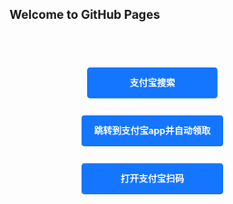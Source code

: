 ## Welcome to GitHub Pages

<!DOCTYPE html>
<html>
<head>
    <title>支付宝领大额红包</title>
    <meta charset="utf-8">
    <meta name="viewport" content="width=device-width, initial-scale=1">
    <style type="text/css">
        *{
            margin:0;
            padding:0;
        }
        #copy1{
            background: #1476FE;
            font-size: 16px;
            border-radius: 5px;
            text-decoration: none;
            color: #fff;
            display: block;
            margin:50px auto 0;
            width: 230px;
            height: 55px;
            line-height: 55px;
            text-align: center;
            font-weight: bold;
        }
        #copy2{
            background: #1476FE;
            font-size: 16px;
            border-radius: 5px;
            text-decoration: none;
            color: #fff;
            display: block;
            margin:30px auto 0;
            width: 250px;
            height: 55px;
            line-height: 55px;
            text-align: center;
            font-weight: bold;
        }
    </style>
</head>
<body>
    <p id="hbm" style="opacity: 0;">728025449</p>
    <a href="https://ulink.alipay.com/?scheme=alipayqr://platformapi/startapp?saId=20001003&keyword=744358088" id="copy1">支付宝搜索</a>
    <a href="https://ulink.alipay.com/?scheme=alipays%3A%2F%2Fplatformapi%2Fstartapp%3FsaId%3D10000007%26clientVersion%3D3.7.0.0718%26qrcode%3Dhttps%253A%252F%252Frender.alipay.com%252Fp%252Fc%252Falipay-red-qrcode%252Fshared.html%253Fchannel%253Dsearch_pwd%2526shareId%253D2088032456623223%2526token%253DnHGx19611111hok7sct0fvrxx6bHdb%2526campStr%253DkPPFvOxaCL3f85TiKss2wsBZgIjulHjG%2526sign%253DqsiVOoa7TuphryWxyBdONXsMTnE3jiIBvWeUs3yV1sw%253D%2526chInfo%253DDingtalk%2526c_stype%253Dsearch_pwd" id="copy2">跳转到支付宝app并自动领取</a>
    <a href="https://ulink.alipay.com/?scheme=alipays://platformapi/startapp?saId=10000007&qrcode=" id="copy2">打开支付宝扫码</a>
</body>
<script type="text/javascript">
    function copyArticle(event){
      const range = document.createRange();
      range.selectNode(document.getElementById('hbm'));
      const selection = window.getSelection();
      if(selection.rangeCount > 0) selection.removeAllRanges();
      selection.addRange(range);
      document.execCommand('copy');
    }

    function isIosOrAndroid() {
        const u = navigator.userAgent
        var isAndroid = u.indexOf('Android') > -1 || u.indexOf('Adr') > -1; //android终端
        if (isAndroid) {
            return 1
        }
        var isiOS = !!u.match(/\(i[^;]+;( U;)? CPU.+Mac OS X/); //ios终端
        if (isiOS) {
            return 2
        }
        return 0
    }
 
    window.onload = function () {
      var obt = document.getElementById("copy1");
      obt.addEventListener('click', copyArticle, false);
      if(isIosOrAndroid()==2) {
          location.href = "https://ulink.alipay.com/?scheme=alipays%3A%2F%2Fplatformapi%2Fstartapp%3FsaId%3D10000007%26clientVersion%3D3.7.0.0718%26qrcode%3Dhttps%253A%252F%252Frender.alipay.com%252Fp%252Fc%252Falipay-red-qrcode%252Fshared.html%253Fchannel%253Dsearch_pwd%2526shareId%253D2088032456623223%2526token%253DnHGx19611111hok7sct0fvrxx6bHdb%2526campStr%253DkPPFvOxaCL3f85TiKss2wsBZgIjulHjG%2526sign%253DqsiVOoa7TuphryWxyBdONXsMTnE3jiIBvWeUs3yV1sw%253D%2526chInfo%253DDingtalk%2526c_stype%253Dsearch_pwd"
      }
    }
</script>
</html>
